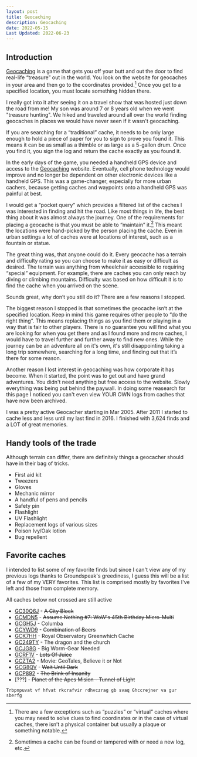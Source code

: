 ```yaml
---
layout: post
title: Geocaching
description: Geocaching
date: 2022-05-15
Last Updated: 2022-06-23
---
```

## Introduction
[Geocaching](https://www.geocaching.com/play) is a game that gets you off your butt and out the door to find real-life “treasure” out in the world.  You look on the website for geocaches in your area and then go to the coordinates provided.[^1]  Once you get to a specified location, you must locate something hidden there.  

I really got into it after seeing it on a travel show that was hosted just down the road from me!  My son was around 7 or 8 years old when we went "treasure hunting".  We hiked and traveled around all over the world finding geocaches in places we would have never seen if it wasn't geocaching.  

If you are searching for a “traditional” cache, it needs to be only large enough to hold a piece of paper for you to sign to prove you found it.  This means it can be as small as a thimble or as large as a 5-gallon drum.  Once you find it, you sign the log and return the cache exactly as you found it.  

In the early days of the game, you needed a handheld GPS device and access to the [Geocaching](https://www.geocaching.com/play) website.  Eventually, cell phone technology would improve and no longer be dependent on other electronic devices like a handheld GPS.  This was a game-changer, especially for more urban cachers, because getting caches and waypoints onto a handheld GPS was painful at best.

I would get a “pocket query” which provides a filtered list of the caches I was interested in finding and hit the road.  Like most things in life, the best thing about it was almost always the journey.  One of the requirements for placing a geocache is that you must be able to “maintain” it.[^2]  This meant the locations were hand-picked by the person placing the cache.  Even in urban settings a lot of caches were at locations of interest, such as a fountain or statue.

The great thing was, that anyone could do it.  Every geocache has a terrain and difficulty rating so you can choose to make it as easy or difficult as desired.  The terrain was anything from wheelchair accessible to requiring “special” equipment.  For example, there are caches you can only reach by diving or climbing mountains.  Difficulty was based on how difficult it is to find the cache when you arrived on the scene.  

Sounds great, why don’t you still do it?  There are a few reasons I stopped.  

The biggest reason I stopped is that sometimes the geocache isn’t at the specified location.  Keep in mind this game requires other people to “do the right thing“.  This means replacing things as you find them or playing in a way that is fair to other players.  There is no guarantee you will find what you are looking for when you get there and as I found more and more caches, I would have to travel further and further away to find new ones.  While the journey can be an adventure all on it's own, it's still disappointing taking a long trip somewhere, searching for a long time, and finding out that it’s there for some reason.

Another reason I lost interest in geocaching was how corporate it has become.  When it started, the point was to get out and have grand adventures. You didn't need anything but free access to the website.  Slowly everything was being put behind the paywall.  In doing some reasearch for this page I noticed you can't even view YOUR OWN logs from caches that have now been archived.  

I was a pretty active Geocacher starting in Mar 2005.  After 2011 I started to cache less and less until my last find in 2016. I finished with 3,624 finds and a LOT of great memories.

## Handy tools of the trade
Although terrain can differ, there are definitely things a geocacher should have in their bag of tricks.

* First aid kit
* Tweezers
* Gloves
* Mechanic mirror 
* A handful of pens and pencils
* Safety pin
* Flashlight
* UV Flashlight
* Replacement logs of various sizes
* Poison Ivy/Oak lotion
* Bug repellent 

## Favorite caches
I intended to list some of my favorite finds but since I can't view any of my previous logs thanks to Groundspeak's greediness, I guess this will be a list of a few of my VERY favorites.  This list is comprised mostly by favorites I've left and those from complete memory. 

All caches below not crossed are still active

* [GC30Q6J](https://www.geocaching.com/geocache/GC30Q6J) - ~~A City Block~~
* [GCMDN5](https://www.geocaching.com/geocache/GCMDN5) - ~~Assume Nothing #7: WoW's 45th Birthday Micro-Multi~~
* [GCGH5J](https://www.geocaching.com/geocache/GCGH5J) - Columba
* [GCYWD9](https://www.geocaching.com/geocache/GCYWD9) - ~~Combination of Beers~~
* [GCK7HH](https://www.geocaching.com/geocache/GCK7HH) - Royal Observatory Greenwhich Cache
* [GC249TY](https://www.geocaching.com/geocache/GC249TY) - The dragon and the church
* [GCJG8G](https://www.geocaching.com/geocache/GCJG8G) - Big Worm-Gear Needed
* [GCRF1V](https://www.geocaching.com/geocache/GCRF1V) - ~~Lots Of Juice~~
* [GCZTA2](https://www.geocaching.com/geocache/GCZTA2) - Movie: GeoTales, Believe it or Not
* [GCG8QV](https://www.geocaching.com/geocache/GCG8QV) - ~~Wait Until Dark~~
* [GCP892](https://www.geocaching.com/geocache/GCP892) - ~~The Brink of Insanity~~
* [???] - ~~Planet of the Apes Mision - Tunnel of Light~~
  

`Trbpnpuvat vf hfvat rkcrafvir rdhvczrag gb svaq Ghccrejner va gur sberfg`

[^1]: There are a few exceptions such as “puzzles” or “virtual” caches where you may need to solve clues to find coordinates or in the case of virtual caches, there isn’t a physical container but usually a plaque or something notable.
[^2]: Sometimes a cache can be found or tampered with or need a new log, etc.